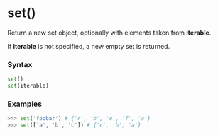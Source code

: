 # set()

Return a new set object, optionally with elements taken from **iterable**.

If **iterable** is not specified, a new empty set is returned.

### Syntax

```python
set()
set(iterable)
```

### Examples

```python
>>> set('foobar') # {'r', 'b', 'o', 'f', 'a'}
>>> set(['a', 'b', 'c']) # {'c', 'b', 'a'}
```